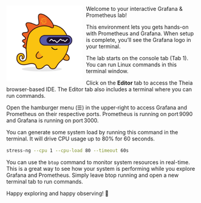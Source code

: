 <img src="./images/grot.png"
     alt="Grot - the Grafana Dino Robot Mascot"
     style="float: left; margin: 0 10px 10px 0; max-width: 200px;" />

Welcome to your interactive Grafana & Prometheus lab!

This environment lets you gets hands-on with Prometheus and Grafana. When setup is complete, you’ll see the Grafana logo in your terminal.

The lab starts on the console tab (Tab 1). You can run Linux commands in this terminal window.

Click on the **Editor** tab to access the Theia browser-based IDE. The Editor tab also includes a terminal where you can run commands.

Open the hamburger menu (☰) in the upper‑right to access Grafana and Prometheus on their respective ports. Prometheus is running on port 9090 and Grafana is running on port 3000.

You can generate some system load by running this command in the terminal. It will drive CPU usage up to 80% for 60 seconds.
```bash
stress-ng --cpu 1 --cpu-load 80 --timeout 60s
```

You can use the `btop` command to monitor system resources in real-time. This is a great way to see how your system is performing while you explore Grafana and Prometheus. Simply leave btop running and open a new terminal tab to run commands.

Happy exploring and happy observing! 🎉
